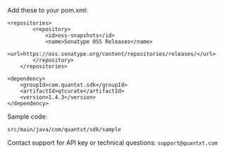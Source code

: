 Add these to your pom.xml:

```
<repositories>
        <repository>
            <id>oss-snapshots</id>
            <name>Sonatype OSS Releases</name>
            <url>https://oss.sonatype.org/content/repositories/releases/</url>
        </repository>
    </repositories>
```

```
<dependency>
    <groupId>com.quantxt.sdk</groupId>
    <artifactId>qtcurate</artifactId>
    <version>1.4.3</version>
</dependency>
```


Sample code:

`src/main/java/com/quantxt/sdk/sample`

Contact support for API key or technical questions:
`support@quantxt.com`
